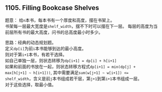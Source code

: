 ## 1105. Filling Bookcase Shelves


题意： 给`n`本书，每本书有一个厚度和高度，摆在书架上。  
书架每一层最大宽度是`shelf_width`，摆不下时可以摆在下一层。
每层的高度为当前层所有书的最大高度，问书的总高度最小时多少。  


思路：经典的动态规划题。  
定义`dp[i]`为前`i`本书能够到达的最小高度。  
则对于第`i+1`本书，有若干选择。  
如自己单独一层，则状态转移为`dp[i+1] = dp[i] + h[i+1]`  
如果和前面的书放在一起，则状态转移方程式`dp[i+1] = min(dp[j] + max[h[j+1] ~ h[i+1]))`, 其中需要满足`sum(w[j+1] ~ w[i+1]) <= shelf_width`，含义是前`j`本书组成若干层，第`j+1`到第`i+1`本书组成一层。  
对于这些选择，取最小值。 

